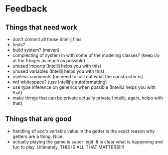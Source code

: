 # Feedback

## Things that need work
- don't commit all those intellij files
- tests?
- build system? (maven)
- complecting of system in with some of the modeling classes? (keep i/o at the fringes as much as possible)
- unused imports (Intellij helps you with this)
- unused variables (Intellij helps you with this)
- useless comments (no need to call out what the constructor is)
- wtf whitespace? (use Intellij's autoformatting)
- use type inference on generics when possible (IntelliJ helps you with that)
- make things that can be private actually private (Intellij, again, helps with that)

## Things that are good
- handling of ace's variable value in the getter is the exact reason why getters are a thing. Nice.
- actually playing the game is super legit. It is clear what is happening and fun to play. Ultimately, THIS IS ALL THAT MATTERS!!!!